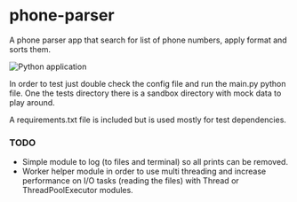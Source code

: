 # phone-parser
A phone parser app that search for list of phone numbers, apply format and sorts them.

![Python application](https://github.com/accexs/phone-parser/workflows/Python%20application/badge.svg)

In order to test just double check the config file and run the main.py python file. One the tests directory there is a 
sandbox directory with mock data to play around.

A requirements.txt file is included but is used mostly for test dependencies.

### TODO
- Simple module to log (to files and terminal) so all prints can be removed.
- Worker helper module in order to use multi threading and increase performance on
 I/O tasks (reading the files) with Thread or ThreadPoolExecutor modules.

